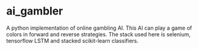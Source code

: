 # ai_gambler
A python implementation of online gambling AI. This AI can play a game of colors in forward and reverse strategies. The stack used here is selenium, tensorflow LSTM and stacked scikit-learn classifiers.
